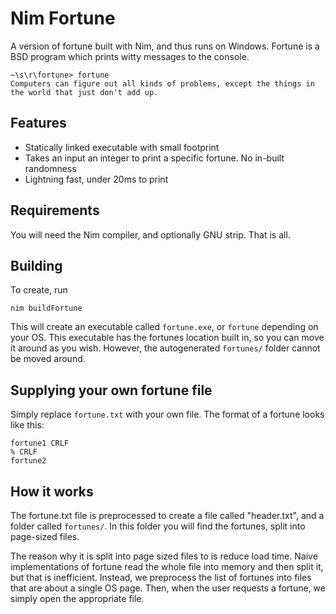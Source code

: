 # Nim Fortune

A version of fortune built with Nim, and thus runs on Windows. Fortune is a BSD program which prints witty messages to the console.

```
~\s\r\fortune> fortune
Computers can figure out all kinds of problems, except the things in
the world that just don't add up.
```

## Features 
  - Statically linked executable with small footprint
  - Takes an input an integer to print a specific fortune. No in-built randomness
  - Lightning fast, under 20ms to print

## Requirements
You will need the Nim compiler, and optionally GNU strip. That is all.

## Building

To create, run
```
nim buildFortune
```

This will create an executable called `fortune.exe`, or `fortune` depending on your OS. This executable has the fortunes location built in, so you can move it around as you wish. However, the autogenerated `fortunes/` folder cannot be moved around.

## Supplying your own fortune file

Simply replace `fortune.txt` with your own file. The format of a fortune looks like this:

```
fortune1 CRLF
% CRLF
fortune2
```

## How it works

The fortune.txt file is preprocessed to create a file called "header.txt", and a folder called `fortunes/`. In this folder you will find the fortunes, split into page-sized files.

The reason why it is split into page sized files to is reduce load time. Naive implementations of fortune read the whole file into memory and then split it, but that is inefficient. Instead, we preprocess the list of fortunes into files that are about a single OS page. Then, when the user requests a fortune, we simply open the appropriate file. 
